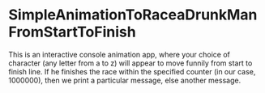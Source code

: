 # SimpleAnimationToRaceaDrunkManFromStartToFinish
This is an interactive console animation app, where your choice of character (any letter from a to z) will appear to move funnily from start to finish line. If he finishes the race within the specified counter (in our case, 1000000), then we print a particular message, else another message.
